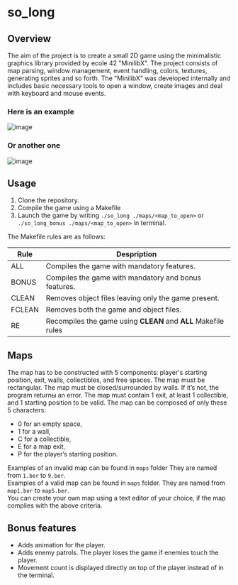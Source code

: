 # so_long

## Overview

The aim of the project is to create a small 2D game using the minimalistic graphics library provided by ecole 42 "MinilibX".
The project consists of map parsing, window management, event handling, colors, textures, generating sprites and so forth.
The "MinilibX" was developed internally and includes basic necessary tools to open a window, create images and deal with
keyboard and mouse events.

### Here is an example

![image](https://user-images.githubusercontent.com/75085822/205447071-34f7976a-fa50-41c0-815c-9fe6442aa51e.png)

### Or another one

![image](https://user-images.githubusercontent.com/75085822/205447137-4a78a567-8087-4165-9daa-eb7d0cf10ecd.png)

## Usage

1. Clone the repository.
2. Compile the game using a Makefile
3. Launch the game by writing `./so_long ./maps/<map_to_open>` or `./so_long_bonus ./maps/<map_to_open>` in terminal.

The Makefile rules are as follows:

| Rule | Despription |
| ---- | ----------- |
| ALL | Compiles the game with mandatory features. |
| BONUS | Compiles the game with mandatory and bonus features. |
| CLEAN | Removes object files leaving only the game present. |
| FCLEAN | Removes both the game and object files. |
| RE | Recompiles the game using **CLEAN** and **ALL** Makefile rules |

## Maps

The map has to be constructed with 5 components: player's starting position, exit, walls, collectibles, and free spaces.
The map must be rectangular. The map must be closed/surrounded by walls. If it’s not, the program returnы an error.
The map must contain 1 exit, at least 1 collectible, and 1 starting position to be valid.
The map can be composed of only these 5 characters:
- 0 for an empty space,
- 1 for a wall,
- C for a collectible,
- E for a map exit,
- P for the player’s starting position.

Examples of an invalid map can be found in `maps` folder They are named from `1.ber` to `9.ber`.\
Examples of a valid map can be found in `maps` folder. They are named from `map1.ber` to `map5.ber`.\
You can create your own map using a text editor of your choice, if the map complies with the above criteria. 

## Bonus features

- Adds animation for the player.
- Adds enemy patrols. The player loses the game if enemies touch the player.
- Movement count is displayed directly on top of the player instead of in the terminal.

